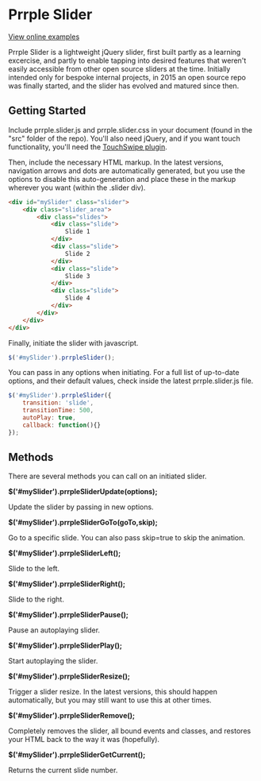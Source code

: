 # Prrple Slider

[View online examples](http://code.prrple.com/slider/)

Prrple Slider is a lightweight jQuery slider, first built partly as a learning excercise, and partly to enable tapping into desired features that weren't easily accessible from other open source sliders at the time. Initially intended only for bespoke internal projects, in 2015 an open source repo was finally started, and the slider has evolved and matured since then.

## Getting Started

Include prrple.slider.js and prrple.slider.css in your document (found in the "src" folder of the repo). You'll also need jQuery, and if you want touch functionality, you'll need the [TouchSwipe plugin](https://github.com/mattbryson/TouchSwipe-Jquery-Plugin).

Then, include the necessary HTML markup. In the latest versions, navigation arrows and dots are automatically generated, but you use the options to disable this auto-generation and place these in the markup wherever you want (within the .slider div).
```html
<div id="mySlider" class="slider">
	<div class="slider_area">
		<div class="slides">
			<div class="slide">
				Slide 1
			</div>
			<div class="slide">
				Slide 2
			</div>
			<div class="slide">
				Slide 3
			</div>
			<div class="slide">
				Slide 4
			</div>
		</div>
	</div>
</div>
```

Finally, initiate the slider with javascript.
```js
$('#mySlider').prrpleSlider();
```

You can pass in any options when initiating. For a full list of up-to-date options, and their default values, check inside the latest prrple.slider.js file.
```js
$('#mySlider').prrpleSlider({
    transition: 'slide',
	transitionTime: 500,
	autoPlay: true,
	callback: function(){}
});
```

## Methods

There are several methods you can call on an initiated slider.

**$('#mySlider').prrpleSliderUpdate(options);**

Update the slider by passing in new options.

**$('#mySlider').prrpleSliderGoTo(goTo,skip);**

Go to a specific slide. You can also pass skip=true to skip the animation.

**$('#mySlider').prrpleSliderLeft();**

Slide to the left.

**$('#mySlider').prrpleSliderRight();**

Slide to the right.

**$('#mySlider').prrpleSliderPause();**

Pause an autoplaying slider.

**$('#mySlider').prrpleSliderPlay();**

Start autoplaying the slider.

**$('#mySlider').prrpleSliderResize();**

Trigger a slider resize. In the latest versions, this should happen automatically, but you may still want to use this at other times.

**$('#mySlider').prrpleSliderRemove();**

Completely removes the slider, all bound events and classes, and restores your HTML back to the way it was (hopefully).

**$('#mySlider').prrpleSliderGetCurrent();**

Returns the current slide number.

